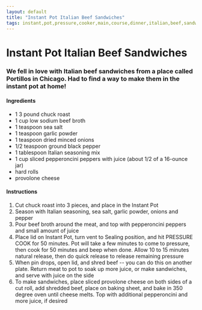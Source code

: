 ```yaml
---
layout: default
title: "Instant Pot Italian Beef Sandwiches"
tags: instant,pot,pressure,cooker,main,course,dinner,italian,beef,sandwich,craig,willett
---
```

# Instant Pot Italian Beef Sandwiches

### We fell in love with Italian beef sandwiches from a place called Portillos in Chicago.  Had to find a way to make them in the instant pot at home!

#### Ingredients
- 1 3 pound chuck roast
- 1 cup low sodium beef broth
- 1 teaspoon sea salt
- 1 teaspoon garlic powder
- 1 teaspoon dried minced onions
- 1/2 teaspoon ground black pepper
- 1 tablespoon Italian seasoning mix
- 1 cup sliced pepperoncini peppers with juice (about 1/2 of a 16-ounce jar)
- hard rolls
- provolone cheese

#### Instructions
1. Cut chuck roast into 3 pieces, and place in the Instant Pot
2. Season with Italian seasoning, sea salt, garlic powder, onions and pepper
3. Pour beef broth around the meat, and top with pepperoncini peppers and small amount of juice
4. Place lid on Instant Pot, turn vent to Sealing position, and hit PRESSURE COOK for 50 minutes. Pot will take a few minutes to come to pressure, then cook for 50 minutes and beep when done. Allow 10 to 15 minutes natural release, then do quick release to release remaining pressure
5. When pin drops, open lid, and shred beef -- you can do this on another plate. Return meat to pot to soak up more juice, or make sandwiches, and serve with juice on the side
6. To make sandwiches, place sliced provolone cheese on both sides of a cut roll, add shredded beef, place on baking sheet, and bake in 350 degree oven until cheese melts. Top with additional pepperoncini and more juice, if desired
